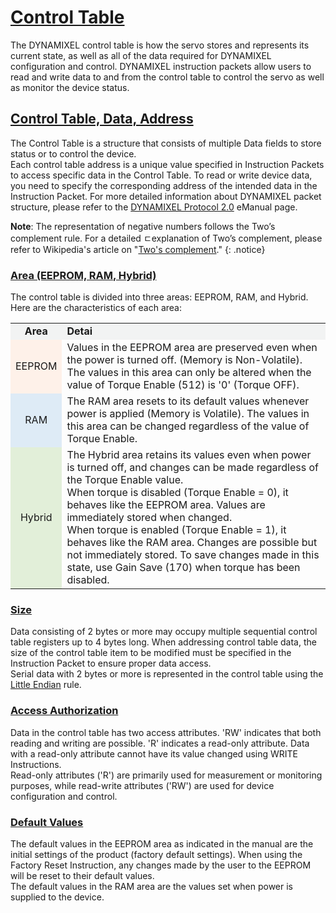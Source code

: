 
# [Control Table](#control-table)

The DYNAMIXEL control table is how the servo stores and represents its current state, as well as all of the data required for DYNAMIXEL configuration and control. DYNAMIXEL instruction packets allow users to read and write data to and from the control table to control the servo as well as monitor the device status.

## [Control Table, Data, Address](#control-table-data-address)
The Control Table is a structure that consists of multiple Data fields to store status or to control the device.  
Each control table address is a unique value specified in Instruction Packets to access specific data in the Control Table. To read or write device data, you need to specify the corresponding address of the intended data in the Instruction Packet. For more detailed information about DYNAMIXEL packet structure, please refer to the [DYNAMIXEL Protocol 2.0] eManual page.  

**Note**: The representation of negative numbers follows the Two’s complement rule. For a detailed ㄷexplanation of Two’s complement, please refer to Wikipedia's article on "[Two's complement]."
{: .notice}


### [Area (EEPROM, RAM, Hybrid)](#area-eeprom-ram)
The control table is divided into three areas: EEPROM, RAM, and Hybrid. Here are the characteristics of each area:

<!-- 분홍 : #fef1e9, 파랑 : #deebf6, 초록 : #e2efd9 -->

<table>
    <tr bgcolor= "#f2f3f3">
        <td align="center"><b>Area</b></td>
        <td><b>Detai</b></td>
    </tr>
    <tr>
        <td align="center" bgcolor= "#fef1e9" >EEPROM</td>
        <td>
            Values in the EEPROM area are preserved even when the power is turned off. (Memory is Non-Volatile). The values in this area can only be altered when the value of Torque Enable (512) is '0' (Torque OFF).
        </td>
    </tr>
    <tr>
        <td align="center" bgcolor= "#deebf6" >RAM</td>
        <td>
            The RAM area resets to its default values whenever power is applied (Memory is Volatile). The values in this area can be changed regardless of the value of Torque      Enable.
        </td>
    </tr>
    <tr>
        <td align="center" bgcolor= "#e2efd9" >Hybrid</td>
        <td>The Hybrid area retains its values even when power is turned off, and changes can be made regardless of the Torque Enable value.<br />
            When torque is disabled (Torque Enable = 0), it behaves like the EEPROM area. Values are immediately stored when changed.<br />
            When torque is enabled (Torque Enable = 1), it behaves like the RAM area. Changes are possible but not immediately stored. To save changes made in this state, use Gain Save (170) when torque has been disabled.
        </td>
    </tr>
</table>


### [Size](#size)
Data consisting of 2 bytes or more may occupy multiple sequential control table registers up to 4 bytes long. When addressing control table data, the size of the control table item to be modified must be specified in the Instruction Packet to ensure proper data access.  
Serial data with 2 bytes or more is represented in the control table using the [Little Endian] rule.

### [Access Authorization](#access-authorization)
Data in the control table has two access attributes. 'RW' indicates that both reading and writing are possible. 'R' indicates a read-only attribute. Data with a read-only attribute cannot have its value changed using WRITE Instructions.  
Read-only attributes ('R') are primarily used for measurement or monitoring purposes, while read-write attributes ('RW') are used for device configuration and control.


### [Default Values](#default-values)
The default values in the EEPROM area as indicated in the manual are the initial settings of the product (factory default settings). When using the Factory Reset Instruction, any changes made by the user to the EEPROM will be reset to their default values.  
The default values in the RAM area are the values set when power is supplied to the device.


[DYNAMIXEL Protocol 2.0]: /docs/en/dxl/protocol2/
[Two's complement]: https://en.wikipedia.org/wiki/Two%27s_complement
[Little Endian]: https://en.wikipedia.org/wiki/Endianness#Little
